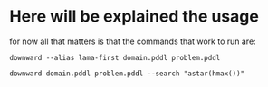 # Here will be explained the usage

for now all that matters is that the commands that work to run are:

```
downward --alias lama-first domain.pddl problem.pddl

downward domain.pddl problem.pddl --search "astar(hmax())"
```
